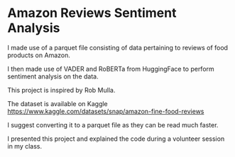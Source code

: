 # Amazon Reviews Sentiment Analysis
I made use of a parquet file consisting of data pertaining to reviews of food products on Amazon.


I then made use of VADER and RoBERTa from HuggingFace to perform sentiment analysis on the data.


This project is inspired by Rob Mulla.


The dataset is available on Kaggle https://www.kaggle.com/datasets/snap/amazon-fine-food-reviews

I suggest converting it to a parquet file as they can be read much faster.




I presented this project and explained the code during a volunteer session in my class.

